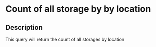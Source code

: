 # Count of all storage by by location

## Description
This query will return the count of all storages by location
